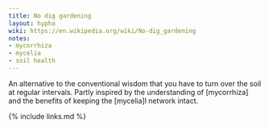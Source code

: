 ```yaml
---
title: No dig gardening
layout: hypha
wiki: https://en.wikipedia.org/wiki/No-dig_gardening
notes:
- mycorrhiza
- mycelia
- soil health
---
```


An alternative to the conventional wisdom that you have to turn over the soil
at regular intervals.
Partly inspired by the understanding of [mycorrhiza] and the benefits of keeping
the [mycelia]l network intact.

{% include links.md %}
